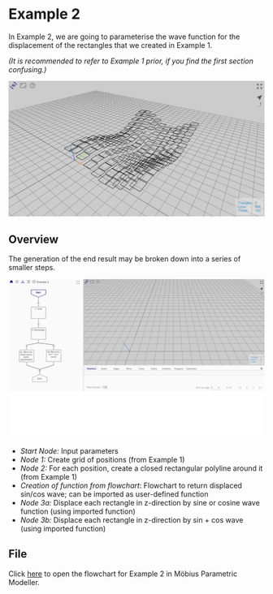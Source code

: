 # Example 2

In Example 2, we are going to parameterise the wave function for the displacement of the rectangles that we created in Example 1. 

*(It is recommended to refer to Example 1 prior, if you find the first section confusing.)*

![End Result](./imgs/6.3.0-example2-overview.png)

## Overview

The generation of the end result may be broken down into a series of smaller steps.

![Flowchart](./imgs/6.3.0-example2-flowchart.gif)

* *Start Node:* Input parameters
* *Node 1:* Create grid of positions (from Example 1)
* *Node 2:* For each position, create a closed rectangular polyline around it (from Example 1)
* *Creation of function from flowchart*: Flowchart to return displaced sin/cos wave; can be imported as user-defined function
* *Node 3a:* Displace each rectangle in z-direction by sine or cosine wave function (using imported function)
* *Node 3b:* Displace each rectangle in z-direction by sin + cos wave (using imported function)

## File

Click [here](https://mobius.design-automation.net/) to open the flowchart for Example 2 in Möbius Parametric Modeller.